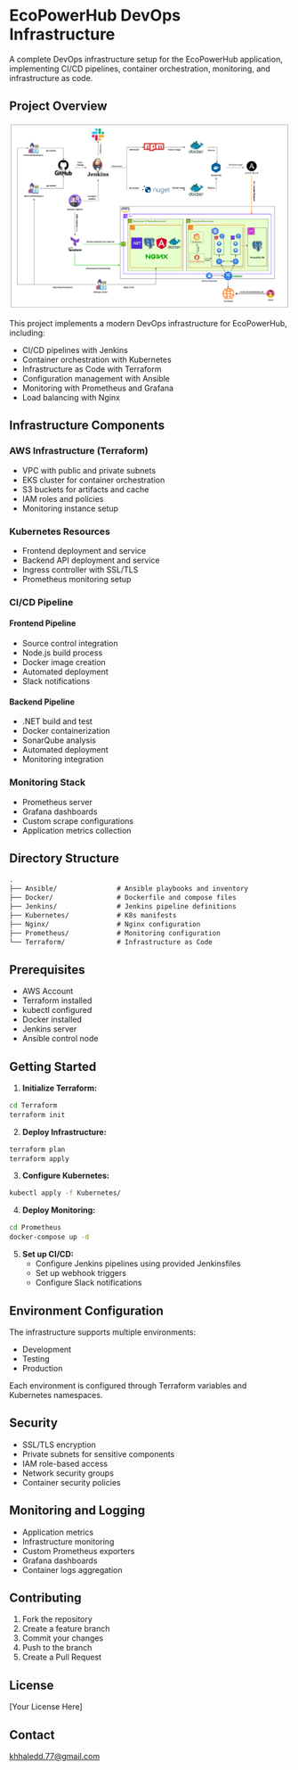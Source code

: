 # EcoPowerHub DevOps Infrastructure

A complete DevOps infrastructure setup for the EcoPowerHub application, implementing CI/CD pipelines, container orchestration, monitoring, and infrastructure as code.

## Project Overview

![CI/CD Pipelines](./images/EcoPipelines.png)

This project implements a modern DevOps infrastructure for EcoPowerHub, including:

- CI/CD pipelines with Jenkins
- Container orchestration with Kubernetes
- Infrastructure as Code with Terraform
- Configuration management with Ansible
- Monitoring with Prometheus and Grafana
- Load balancing with Nginx

## Infrastructure Components

### AWS Infrastructure (Terraform)

- VPC with public and private subnets
- EKS cluster for container orchestration
- S3 buckets for artifacts and cache
- IAM roles and policies
- Monitoring instance setup

### Kubernetes Resources

- Frontend deployment and service
- Backend API deployment and service
- Ingress controller with SSL/TLS
- Prometheus monitoring setup

### CI/CD Pipeline

#### Frontend Pipeline
- Source control integration
- Node.js build process
- Docker image creation
- Automated deployment
- Slack notifications

#### Backend Pipeline
- .NET build and test
- Docker containerization
- SonarQube analysis
- Automated deployment
- Monitoring integration

### Monitoring Stack

- Prometheus server
- Grafana dashboards
- Custom scrape configurations
- Application metrics collection

## Directory Structure

```
.
├── Ansible/               # Ansible playbooks and inventory
├── Docker/                # Dockerfile and compose files
├── Jenkins/               # Jenkins pipeline definitions
├── Kubernetes/            # K8s manifests
├── Nginx/                 # Nginx configuration
├── Prometheus/            # Monitoring configuration
└── Terraform/             # Infrastructure as Code
```

## Prerequisites

- AWS Account
- Terraform installed
- kubectl configured
- Docker installed
- Jenkins server
- Ansible control node

## Getting Started

1. **Initialize Terraform:**
```sh
cd Terraform
terraform init
```

2. **Deploy Infrastructure:**
```sh
terraform plan
terraform apply
```

3. **Configure Kubernetes:**
```sh
kubectl apply -f Kubernetes/
```

4. **Deploy Monitoring:**
```sh
cd Prometheus
docker-compose up -d
```

5. **Set up CI/CD:**
   - Configure Jenkins pipelines using provided Jenkinsfiles
   - Set up webhook triggers
   - Configure Slack notifications

## Environment Configuration

The infrastructure supports multiple environments:
- Development
- Testing
- Production

Each environment is configured through Terraform variables and Kubernetes namespaces.

## Security

- SSL/TLS encryption
- Private subnets for sensitive components
- IAM role-based access
- Network security groups
- Container security policies

## Monitoring and Logging

- Application metrics
- Infrastructure monitoring
- Custom Prometheus exporters
- Grafana dashboards
- Container logs aggregation

## Contributing

1. Fork the repository
2. Create a feature branch
3. Commit your changes
4. Push to the branch
5. Create a Pull Request

## License

[Your License Here]

## Contact

khhaledd.77@gmail.com